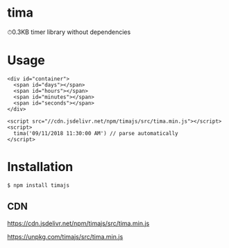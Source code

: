 # tima
⏱0.3KB timer library without dependencies

# Usage

```
<div id="container">
  <span id="days"></span>
  <span id="hours"></span>
  <span id="minutes"></span>
  <span id="seconds"></span>
</div>

<script src="//cdn.jsdelivr.net/npm/timajs/src/tima.min.js"></script>
<script>
  tima('09/11/2018 11:30:00 AM') // parse automatically
</script>
```

# Installation

```
$ npm install timajs
```

## CDN

https://cdn.jsdelivr.net/npm/timajs/src/tima.min.js


https://unpkg.com/timajs/src/tima.min.js
